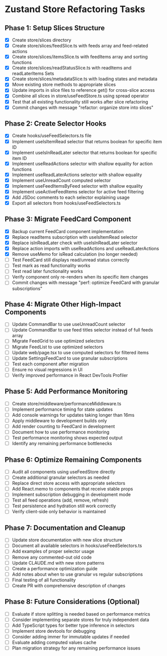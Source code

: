 # Zustand Store Refactoring Tasks

## Phase 1: Setup Slices Structure
- [x] Create store/slices directory
- [x] Create store/slices/feedSlice.ts with feeds array and feed-related actions
- [x] Create store/slices/itemsSlice.ts with feedItems array and sorting functions
- [x] Create store/slices/readStatusSlice.ts with readItems and readLaterItems Sets
- [x] Create store/slices/metadataSlice.ts with loading states and metadata
- [x] Move existing store methods to appropriate slices
- [x] Update imports in slice files to reference get() for cross-slice access
- [x] Combine all slices in store/useFeedStore.ts using spread operator
- [x] Test that all existing functionality still works after slice refactoring
- [x] Commit changes with message "refactor: organize store into slices"

## Phase 2: Create Selector Hooks
- [x] Create hooks/useFeedSelectors.ts file
- [x] Implement useIsItemRead selector that returns boolean for specific item ID
- [x] Implement useIsInReadLater selector that returns boolean for specific item ID
- [x] Implement useReadActions selector with shallow equality for action functions
- [x] Implement useReadLaterActions selector with shallow equality
- [x] Implement useUnreadCount computed selector
- [x] Implement useFeedItemsByFeed selector with shallow equality
- [x] Implement useActiveFeedItems selector for active feed filtering
- [x] Add JSDoc comments to each selector explaining usage
- [x] Export all selectors from hooks/useFeedSelectors.ts

## Phase 3: Migrate FeedCard Component
- [x] Backup current FeedCard component implementation
- [x] Replace readItems subscription with useIsItemRead selector
- [x] Replace isInReadLater check with useIsInReadLater selector
- [x] Replace action imports with useReadActions and useReadLaterActions
- [x] Remove useMemo for isRead calculation (no longer needed)
- [ ] Test FeedCard still displays read/unread status correctly
- [ ] Test mark as read functionality works
- [ ] Test read later functionality works
- [ ] Verify component only re-renders when its specific item changes
- [ ] Commit changes with message "perf: optimize FeedCard with granular subscriptions"

## Phase 4: Migrate Other High-Impact Components
- [ ] Update CommandBar to use useUnreadCount selector
- [ ] Update CommandBar to use feed titles selector instead of full feeds array
- [ ] Migrate FeedGrid to use optimized selectors
- [ ] Migrate FeedList to use optimized selectors
- [ ] Update web/page.tsx to use computed selectors for filtered items
- [ ] Update SettingsFeedCard to use granular subscriptions
- [ ] Test each component after migration
- [ ] Ensure no visual regressions in UI
- [ ] Verify improved performance in React DevTools Profiler

## Phase 5: Add Performance Monitoring
- [ ] Create store/middleware/performanceMiddleware.ts
- [ ] Implement performance timing for state updates
- [ ] Add console warnings for updates taking longer than 16ms
- [ ] Apply middleware to development builds only
- [ ] Add render counting to FeedCard in development
- [ ] Document how to use performance monitoring
- [ ] Test performance monitoring shows expected output
- [ ] Identify any remaining performance bottlenecks

## Phase 6: Optimize Remaining Components
- [ ] Audit all components using useFeedStore directly
- [ ] Create additional granular selectors as needed
- [ ] Replace direct store access with appropriate selectors
- [ ] Add React.memo to components that receive stable props
- [ ] Implement subscription debugging in development mode
- [ ] Test all feed operations (add, remove, refresh)
- [ ] Test persistence and hydration still work correctly
- [ ] Verify client-side only behavior is maintained

## Phase 7: Documentation and Cleanup
- [ ] Update store documentation with new slice structure
- [ ] Document all available selectors in hooks/useFeedSelectors.ts
- [ ] Add examples of proper selector usage
- [ ] Remove any commented-out old code
- [ ] Update CLAUDE.md with new store patterns
- [ ] Create a performance optimization guide
- [ ] Add notes about when to use granular vs regular subscriptions
- [ ] Final testing of all functionality
- [ ] Create PR with comprehensive description of changes

## Phase 8: Future Considerations (Optional)
- [ ] Evaluate if store splitting is needed based on performance metrics
- [ ] Consider implementing separate stores for truly independent data
- [ ] Add TypeScript types for better type inference in selectors
- [ ] Implement store devtools for debugging
- [ ] Consider adding immer for immutable updates if needed
- [ ] Evaluate adding computed values cache
- [ ] Plan migration strategy for any remaining performance issues